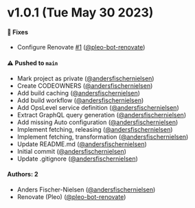 # v1.0.1 (Tue May 30 2023)

#### 🐞 Fixes

- Configure Renovate [#1](https://github.com/pleo-io/golden-retriever/pull/1) ([@pleo-bot-renovate](https://github.com/pleo-bot-renovate))

#### ⚠️ Pushed to `main`

- Mark project as private ([@andersfischernielsen](https://github.com/andersfischernielsen))
- Create CODEOWNERS ([@andersfischernielsen](https://github.com/andersfischernielsen))
- Add build caching ([@andersfischernielsen](https://github.com/andersfischernielsen))
- Add build workflow ([@andersfischernielsen](https://github.com/andersfischernielsen))
- Add OpsLevel service definition ([@andersfischernielsen](https://github.com/andersfischernielsen))
- Extract GraphQL query generation ([@andersfischernielsen](https://github.com/andersfischernielsen))
- Add missing Auto configuration ([@andersfischernielsen](https://github.com/andersfischernielsen))
- Implement fetching, releasing ([@andersfischernielsen](https://github.com/andersfischernielsen))
- Implement fetching, transformation ([@andersfischernielsen](https://github.com/andersfischernielsen))
- Update README.md ([@andersfischernielsen](https://github.com/andersfischernielsen))
- Initial commit ([@andersfischernielsen](https://github.com/andersfischernielsen))
- Update .gitignore ([@andersfischernielsen](https://github.com/andersfischernielsen))

#### Authors: 2

- Anders Fischer-Nielsen ([@andersfischernielsen](https://github.com/andersfischernielsen))
- Renovate (Pleo) ([@pleo-bot-renovate](https://github.com/pleo-bot-renovate))

